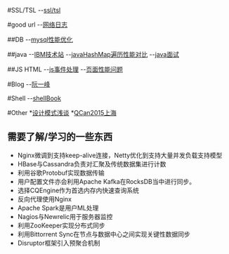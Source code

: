 #SSL/TSL
--[ssl/tsl](http://www.ruanyifeng.com/blog/2014/02/ssl_tls.html)

#good url
--[网络日志](http://www.ruanyifeng.com/blog/archives.html)

##DB
--[mysql性能优化](http://vdisk.weibo.com/s/xzqEhj1ozGD?from=page_100505_profile&wvr=6) 

##java
--[IBM技术站](https://www.ibm.com/developerworks/java/)
--[javaHashMap遍历性能对比](http://www.zuidaima.com/share/2533859516025856.htm)
--[java面试](http://www.importnew.com/17232.html)

##JS HTML
--[js事件处理](http://web.jobbole.com/83591/)
--[页面性能问题](http://web.jobbole.com/83547/)

#Blog
--[阮一峰](http://www.ruanyifeng.com/blog)

#Shell
--[shellBook](http://tldp.org/LDP/abs/html/index.html)

#Other
*[设计模式浅谈](http://cmsblogs.com/?p=457)
*[QCan2015上海](http://www.stuq.org/ppt/qcon2015/QCon上海2015/)

## 需要了解/学习的一些东西

- Nginx微调到支持keep-alive连接，Netty优化到支持大量并发负载支持模型
- HBase与Cassandra负责对汇聚及传统数据集进行计数
- 利用谷歌Protobuf实现数据传输
- 用户配置文件亦会利用Apache Kafka在RocksDB当中进行同步。
- 选择CQEngine作为首选内存内快速查询系统
- 反向代理使用Nginx
- Apache Spark是用户ML处理
- Nagios与Newrelic用于服务器监控
- 利用ZooKeeper实现分布式同步
- 利用Bittorrent Sync在节点与数据中心之间实现关键性数据同步
- Disruptor框架引入预聚合机制
